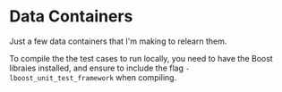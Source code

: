 # Data Containers

Just a few data containers that I'm making to relearn them.

To compile the the test cases to run locally, you need to have the Boost libraies installed, and ensure to include the flag `-lboost_unit_test_framework` when compiling.